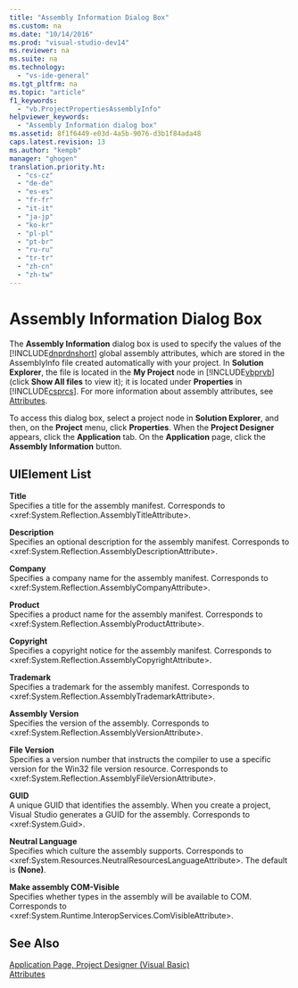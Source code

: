 ```yaml
---
title: "Assembly Information Dialog Box"
ms.custom: na
ms.date: "10/14/2016"
ms.prod: "visual-studio-dev14"
ms.reviewer: na
ms.suite: na
ms.technology: 
  - "vs-ide-general"
ms.tgt_pltfrm: na
ms.topic: "article"
f1_keywords: 
  - "vb.ProjectPropertiesAssemblyInfo"
helpviewer_keywords: 
  - "Assembly Information dialog box"
ms.assetid: 8f1f6449-e03d-4a5b-9076-d3b1f84ada48
caps.latest.revision: 13
ms.author: "kempb"
manager: "ghogen"
translation.priority.ht: 
  - "cs-cz"
  - "de-de"
  - "es-es"
  - "fr-fr"
  - "it-it"
  - "ja-jp"
  - "ko-kr"
  - "pl-pl"
  - "pt-br"
  - "ru-ru"
  - "tr-tr"
  - "zh-cn"
  - "zh-tw"
---
```

# Assembly Information Dialog Box
The **Assembly Information** dialog box is used to specify the values of the [!INCLUDE[dnprdnshort](../codequality/includes/dnprdnshort_md.md)] global assembly attributes, which are stored in the AssemblyInfo file created automatically with your project. In **Solution Explorer**, the file is located in the **My Project** node in [!INCLUDE[vbprvb](../codequality/includes/vbprvb_md.md)] (click **Show All files** to view it); it is located under **Properties** in [!INCLUDE[csprcs](../datatools/includes/csprcs_md.md)]. For more information about assembly attributes, see [Attributes](../Topic/Attributes%20\(C%23%20and%20Visual%20Basic\).md).  
  
 To access this dialog box, select a project node in **Solution Explorer**, and then, on the **Project** menu, click **Properties**. When the **Project Designer** appears, click the **Application** tab. On the **Application** page, click the **Assembly Information** button.  
  
## UIElement List  
 **Title**  
 Specifies a title for the assembly manifest. Corresponds to \<xref:System.Reflection.AssemblyTitleAttribute>.  
  
 **Description**  
 Specifies an optional description for the assembly manifest. Corresponds to \<xref:System.Reflection.AssemblyDescriptionAttribute>.  
  
 **Company**  
 Specifies a company name for the assembly manifest. Corresponds to \<xref:System.Reflection.AssemblyCompanyAttribute>.  
  
 **Product**  
 Specifies a product name for the assembly manifest. Corresponds to \<xref:System.Reflection.AssemblyProductAttribute>.  
  
 **Copyright**  
 Specifies a copyright notice for the assembly manifest. Corresponds to \<xref:System.Reflection.AssemblyCopyrightAttribute>.  
  
 **Trademark**  
 Specifies a trademark for the assembly manifest. Corresponds to \<xref:System.Reflection.AssemblyTrademarkAttribute>.  
  
 **Assembly Version**  
 Specifies the version of the assembly. Corresponds to \<xref:System.Reflection.AssemblyVersionAttribute>.  
  
 **File Version**  
 Specifies a version number that instructs the compiler to use a specific version for the Win32 file version resource. Corresponds to \<xref:System.Reflection.AssemblyFileVersionAttribute>.  
  
 **GUID**  
 A unique GUID that identifies the assembly. When you create a project, Visual Studio generates a GUID for the assembly. Corresponds to \<xref:System.Guid>.  
  
 **Neutral Language**  
 Specifies which culture the assembly supports. Corresponds to \<xref:System.Resources.NeutralResourcesLanguageAttribute>. The default is **(None)**.  
  
 **Make assembly COM-Visible**  
 Specifies whether types in the assembly will be available to COM. Corresponds to \<xref:System.Runtime.InteropServices.ComVisibleAttribute>.  
  
## See Also  
 [Application Page, Project Designer (Visual Basic)](../reference/application-page--project-designer--visual-basic-.md)   
 [Attributes](../Topic/Attributes%20\(C%23%20and%20Visual%20Basic\).md)
